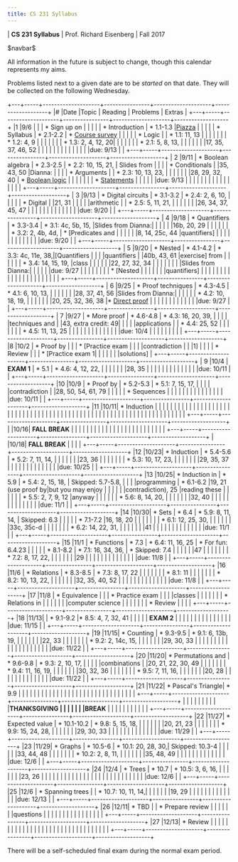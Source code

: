 ```yaml
---
title: CS 231 Syllabus
---
```


<div id="header">

| **CS 231 Syllabus**
| Prof. Richard Eisenberg
| Fall 2017

</div>

\$navbar\$

All information in the future is subject to change, though this calendar
represents my aims.

Problems listed next to a given date are to be *started* on that date. They will be
collected on the following Wednesday.

+---+-----+--------------------+----------------+--------------------+-------------------+
|\# |Date |Topic               | Reading        |  Problems          |  Extras           |
+---+-----+--------------------+----------------+--------------------+-------------------+
|1  |9/6  |                    |                | * Sign up on       |                   |
|   |     | * Introduction     | * 1.1-1.3      |[Piazza]            |                   |
|   |     | * Syllabus         | * 2.1-2.2      | * [Course survey]  |                   |
|   |     | * Logic            |                | * 1.1: 11, 13      |                   |
|   |     |                    |                | * 1.2: 4, 9        |                   |
|   |     |                    |                | * 1.3: 2, 4, 12, 20|                   |
|   |     |                    |                | * 2.1: 5, 8, 13,   |                   |
|   |     |                    |                |17, 35, 37, 46, 52  |                   |
|   |     |                    |                |                    |                   |
|   |     |                    |                |due: 9/13           |                   |
+---+-----+--------------------+----------------+--------------------+-------------------+
| 2 |9/11 | * Boolean algebra  | * 2.3-2.5      | * 2.2: 10, 15, 21, | Slides from       |
|   |     | * Conditionals     |                |35, 43, 50          |Dianna:            |
|   |     | * Arguments        |                | * 2.3: 10, 13, 23, |                   |
|   |     |                    |                |28, 29, 32, 40      | * [Boolean logic] |
|   |     |                    |                |                    | * [Statements]    |
|   |     |                    |                |due: 9/13           |                   |
|   |     |                    |                |                    |                   |
|   |     |                    |                |                    |                   |
+---+-----+--------------------+----------------+--------------------+-------------------+
| 3 |9/13 | * Digital circuits | * 3.1-3.2      | * 2.4: 2, 6, 10,   |                   |
|   |     | * Digital          |                |21, 31              |                   |
|   |     |arithmetic          |                | * 2.5: 5, 11, 21,  |                   |
|   |     |                    |                |26, 34, 37, 45, 47  |                   |
|   |     |                    |                |                    |                   |
|   |     |                    |                |due: 9/20           |                   |
+---+-----+--------------------+----------------+--------------------+-------------------+
| 4 |9/18 | * Quantifiers      | * 3.3-3.4      | * 3.1: 4c, 5b, 15, |Slides from Dianna:|
|   |     |                    |                |16b, 20, 29         |                   |
|   |     |                    |                | * 3.2: 2, 4b, 4d,  | * [Predicates and |
|   |     |                    |                |8, 14, 25c, 44      |quantifiers]       |
|   |     |                    |                |                    |                   |
|   |     |                    |                |due: 9/20           |                   |
+---+-----+--------------------+----------------+--------------------+-------------------+
| 5 |9/20 | * Nested           | * 4.1-4.2      | * 3.3: 4c, 11e, 38,|[Quantifiers       |
|   |     |quantifiers         |                |40b, 43, 61         |exercise] from     |
|   |     |                    |                | * 3.4: 14, 15, 19, |class              |
|   |     |                    |                |22, 27, 32, 34      |                   |
|   |     |                    |                |                    |Slides from Dianna:|
|   |     |                    |                |due: 9/27           |                   |
|   |     |                    |                |                    | * [Nested         |
|   |     |                    |                |                    |quantifiers]       |
|   |     |                    |                |                    |                   |
|   |     |                    |                |                    |                   |
|   |     |                    |                |                    |                   |
+---+-----+--------------------+----------------+--------------------+-------------------+
| 6 |9/25 | * Proof techniques | * 4.3-4.5      | * 4.1: 6, 10, 13,  |                   |
|   |     |                    |                |28, 37, 41, 56      |Slides from Dianna:|
|   |     |                    |                | * 4.2: 10, 18, 19, |                   |
|   |     |                    |                |20, 25, 32, 36, 38  |* [Direct proof]   |
|   |     |                    |                |                    |                   |
|   |     |                    |                |due: 9/27           |                   |
+---+-----+--------------------+----------------+--------------------+-------------------+
| 7 |9/27 | * More proof       | * 4.6-4.8      | * 4.3: 16, 20, 39, |                   |
|   |     |techniques and      |                |43, extra credit: 49|                   |
|   |     |applications        |                | * 4.4: 25, 52      |                   |
|   |     |                    |                | * 4.5: 11, 13, 25  |                   |
|   |     |                    |                |                    |                   |
|   |     |                    |                |due: 10/4           |                   |
|   |     |                    |                |                    |                   |
+---+-----+--------------------+----------------+--------------------+-------------------+
|8  |10/2 | * Proof by         |                |                    | * [Practice exam  |
|   |     |contradiction       |                |                    |1]                 |
|   |     | * Review           |                |                    | * [Practice exam 1|
|   |     |                    |                |                    |solutions]         |
+---+-----+--------------------+----------------+--------------------+-------------------+
| 9 |10/4 | **EXAM 1**         | * 5.1          | * 4.6: 4, 12, 22,  |                   |
|   |     |                    |                |28, 35              |                   |
|   |     |                    |                |                    |                   |
|   |     |                    |                |due: 10/11          |                   |
+---+-----+--------------------+----------------+--------------------+-------------------+
|10 |10/9 | * Proof by         | * 5.2-5.3      | * 5.1: 7, 15, 17,  |                   |
|   |     |contradiction       |                |28, 50, 54, 61, 79  |                   |
|   |     | * Sequences        |                |                    |                   |
|   |     |                    |                |                    |                   |
|   |     |                    |                |due: 10/11          |                   |
+---+-----+--------------------+----------------+--------------------+-------------------+
|11 |10/11| * Induction        |                |                    |                   |
|   |     |                    |                |                    |                   |
|   |     |                    |                |                    |                   |
|   |     |                    |                |                    |                   |
|   |     |                    |                |                    |                   |
|   |     |                    |                |                    |                   |
|   |     |                    |                |                    |                   |
|   |     |                    |                |                    |                   |
|   |     |                    |                |                    |                   |
|   |     |                    |                |                    |                   |
+---+-----+--------------------+----------------+--------------------+-------------------+
|   |10/16| **FALL BREAK**     |                |                    |                   |
|   |     |                    |                |                    |                   |
|   |     |                    |                |                    |                   |
|   |     |                    |                |                    |                   |
+---+-----+--------------------+----------------+--------------------+-------------------+
|   |10/18|  **FALL BREAK**    |                |                    |                   |
+---+-----+--------------------+----------------+--------------------+-------------------+
|12 |10/23| * Induction        | * 5.4-5.6      | * 5.2: 7, 11, 14,  |                   |
|   |     |                    |                |23, 36              |                   |
|   |     |                    |                | * 5.3: 10, 17, 23, |                   |
|   |     |                    |                |29, 35, 37          |                   |
|   |     |                    |                |                    |                   |
|   |     |                    |                |due: 10/25          |                   |
+---+-----+--------------------+----------------+--------------------+-------------------+
|13 |10/25| * Induction in     | * 5.9          | * 5.4: 2, 15, 18,  | Skipped: 5.7-5.8, |
|   |     |programming         | * 6.1-6.2      |19, 21 (use proof by|but you may enjoy  |
|   |     |                    |                |contradiction), 25  |reading these      |
|   |     |                    |                | * 5.5: 2, 7, 9, 12 |anyway             |
|   |     |                    |                | * 5.6: 8, 14, 20,  |                   |
|   |     |                    |                |32, 40              |                   |
|   |     |                    |                |                    |                   |
|   |     |                    |                |due: 11/1           |                   |
+---+-----+--------------------+----------------+--------------------+-------------------+
|14 |10/30| * Sets             | * 6.4          | * 5.9: 8, 11, 14,  | Skipped: 6.3      |
|   |     |                    | * 7.1-7.2      |16, 18, 20          |                   |
|   |     |                    |                | * 6.1: 12, 25, 30, |                   |
|   |     |                    |                |33c, 35c-d          |                   |
|   |     |                    |                | * 6.2: 14, 22, 31, |                   |
|   |     |                    |                |41                  |                   |
|   |     |                    |                |                    |                   |
|   |     |                    |                |due: 11/1           |                   |
+---+-----+--------------------+----------------+--------------------+-------------------+
|15 |11/1 | * Functions        | * 7.3          | * 6.4: 11, 16, 25  | * For fun: 6.4.23 |
|   |     |                    | * 8.1-8.2      | * 7.1: 16, 34, 36, | * Skipped: 7.4    |
|   |     |                    |                |47                  |                   |
|   |     |                    |                | * 7.2: 8, 17, 22,  |                   |
|   |     |                    |                |29                  |                   |
|   |     |                    |                |                    |                   |
|   |     |                    |                |due: 11/8           |                   |
+---+-----+--------------------+----------------+--------------------+-------------------+
|16 |11/6 | * Relations        | * 8.3-8.5      | * 7.3: 8, 17, 22   |                   |
|   |     |                    |                | * 8.1: 11          |                   |
|   |     |                    |                | * 8.2: 10, 13, 22, |                   |
|   |     |                    |                |32, 35, 40, 52      |                   |
|   |     |                    |                |                    |                   |
|   |     |                    |                |due: 11/8           |                   |
+---+-----+--------------------+----------------+--------------------+-------------------+
|17 |11/8 | * Equivalence      |                |                    | * Practice exam   |
|   |     |classes             |                |                    |                   |
|   |     | * Relations in     |                |                    |                   |
|   |     |computer science    |                |                    |                   |
|   |     | * Review           |                |                    |                   |
+---+-----+--------------------+----------------+--------------------+-------------------+
|18 |11/13|                    | * 9.1-9.2      |* 8.5: 4, 7, 32, 41 |                   |
|   |     | **EXAM 2**         |                |                    |                   |
|   |     |                    |                |                    |                   |
|   |     |                    |                |due: 11/15          |                   |
+---+-----+--------------------+----------------+--------------------+-------------------+
|19 |11/15| * Counting         | * 9.3-9.5      | * 9.1: 6, 13b, 19, |                   |
|   |     |                    |                |22, 33              |                   |
|   |     |                    |                | * 9.2: 2, 14c, 15, |                   |
|   |     |                    |                |29, 30, 33          |                   |
|   |     |                    |                |                    |                   |
|   |     |                    |                |                    |                   |
|   |     |                    |                |due: 11/22          |                   |
+---+-----+--------------------+----------------+--------------------+-------------------+
|20 |11/20| * Permutations and | * 9.6-9.8      | * 9.3: 2, 10, 17,  |                   |
|   |     |combinations        |                |20, 21, 22, 30, 49  |                   |
|   |     |                    |                | * 9.4: 11, 16, 19, |                   |
|   |     |                    |                |30, 32, 36          |                   |
|   |     |                    |                | * 9.5: 7, 11, 16,  |                   |
|   |     |                    |                |20, 28              |                   |
|   |     |                    |                |                    |                   |
|   |     |                    |                |due: 11/22          |                   |
+---+-----+--------------------+----------------+--------------------+-------------------+
|21 |11/22| * Pascal's Triangle| * 9.9          |                    |                   |
|   |     |                    |                |                    |                   |
|   |     |                    |                |                    |                   |
|   |     |                    |                |                    |                   |
|   |     |                    |                |                    |                   |
+---+-----+--------------------+----------------+--------------------+-------------------+
|   |     |                    |                |                    |                   |
|   |     |**THANKSGIVING      |                |                    |                   |
|   |     |BREAK**             |                |                    |                   |
|   |     |                    |                |                    |                   |
+---+-----+--------------------+----------------+--------------------+-------------------+
|22 |11/27| * Expected value   | * 10.1-10.2    | * 9.8: 5, 15, 18,  |                   |
|   |     |                    |                |20, 21, 23          |                   |
|   |     |                    |                | * 9.9: 15, 24, 28, |                   |
|   |     |                    |                |29, 30, 33          |                   |
|   |     |                    |                |                    |                   |
|   |     |                    |                |due: 11/29          |                   |
+---+-----+--------------------+----------------+--------------------+-------------------+
|23 |11/29| * Graphs           | * 10.5-6       | * 10.1: 20, 28, 30,| Skipped: 10.3-4   |
|   |     |                    |                |33, 44, 48          |                   |
|   |     |                    |                | * 10.2: 2, 8, 11,  |                   |
|   |     |                    |                |35, 48, 49          |                   |
|   |     |                    |                |                    |                   |
|   |     |                    |                |due: 12/6           |                   |
+---+-----+--------------------+----------------+--------------------+-------------------+
|24 |12/4 | * Trees            | * 10.7         | * 10.5: 3, 6, 16,  |                   |
|   |     |                    |                |23, 26              |                   |
|   |     |                    |                |                    |                   |
|   |     |                    |                |                    |                   |
|   |     |                    |                |                    |                   |
|   |     |                    |                |due: 12/6           |                   |
+---+-----+--------------------+----------------+--------------------+-------------------+
|25 |12/6 | * Spanning trees   |                | * 10.7: 10, 11, 14,|                   |
|   |     |                    |                |19, 29              |                   |
|   |     |                    |                |                    |                   |
|   |     |                    |                |due: 12/13          |                   |
+---+-----+--------------------+----------------+--------------------+-------------------+
|26 |12/11| * TBD              |                | * Prepare review   |                   |
|   |     |                    |                |questions           |                   |
|   |     |                    |                |                    |                   |
|   |     |                    |                |                    |                   |
+---+-----+--------------------+----------------+--------------------+-------------------+
|27 |12/13| * Review           |                |                    |                   |
|   |     |                    |                |                    |                   |
|   |     |                    |                |                    |                   |
|   |     |                    |                |                    |                   |
|   |     |                    |                |                    |                   |
+---+-----+--------------------+----------------+--------------------+-------------------+

There will be a self-scheduled final exam during the normal exam period.

[Course survey]: https://docs.google.com/forms/d/e/1FAIpQLSeZ9UKe01t1O6guQaBCXSu2bfuDebYqvcH0FESid8dtMmXtWw/viewform?usp=sf_link
[Piazza]: https://piazza.com/brynmawr/fall2017/cs231
[Boolean logic]: 02/boolean-logic.pdf
[Statements]: 02/arguments.pdf
[Predicates and quantifiers]: 04/predicates-quantifiers.pdf
[Nested quantifiers]: 05/multi-quantifiers.pdf
[Quantifiers exercise]: 05/nested_quants.pdf
[Direct proof]: 06/direct-proof.pdf
[Practice exam 1]: 08/review1.pdf
[Practice exam 1 solutions]: 08/review1sols.pdf
